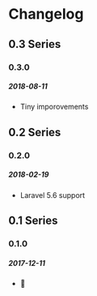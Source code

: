 # Changelog

## 0.3 Series

### 0.3.0
##### 2018-08-11

- Tiny imporovements

## 0.2 Series

### 0.2.0
##### 2018-02-19

- Laravel 5.6 support

## 0.1 Series

### 0.1.0
##### 2017-12-11

- 🗽

